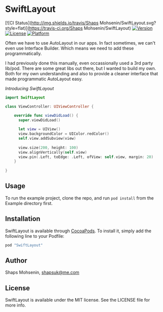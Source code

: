 # SwiftLayout

[![CI Status](http://img.shields.io/travis/Shaps Mohsenin/SwiftLayout.svg?style=flat)](https://travis-ci.org/Shaps Mohsenin/SwiftLayout)
[![Version](https://img.shields.io/cocoapods/v/SwiftLayout.svg?style=flat)](http://cocoapods.org/pods/SwiftLayout)
[![License](https://img.shields.io/cocoapods/l/SwiftLayout.svg?style=flat)](http://cocoapods.org/pods/SwiftLayout)
[![Platform](https://img.shields.io/cocoapods/p/SwiftLayout.svg?style=flat)](http://cocoapods.org/pods/SwiftLayout)

Often we have to use AutoLayout in our apps. In fact sometimes, we can't even use Interface Builder. Which means we need to add these programmatically.

I had previously done this manually, even occassionally used a 3rd party lib/pod. There are some great libs out there, but I wanted to build my own. Both for my own understanding and also to provide a cleaner interface that made programmatic AutoLayout easy.

_Introducing SwiftLayout_

```swift
import SwiftLayout

class ViewController: UIViewController {

    override func viewDidLoad() {
      super.viewDidLoad()
      
      let view = UIView()
      view.backgroundColor = UIColor.redColor()
      self.view.addSubview(view)
      
      view.size(200, height: 100)
      view.alignVertically(self.view)
      view.pin(.Left, toEdge: .Left, ofView: self.view, margin: 20)
    }
  
}
```

## Usage

To run the example project, clone the repo, and run `pod install` from the Example directory first.

## Installation

SwiftLayout is available through [CocoaPods](http://cocoapods.org). To install
it, simply add the following line to your Podfile:

```ruby
pod "SwiftLayout"
```

## Author

Shaps Mohsenin, shapsuk@me.com

## License

SwiftLayout is available under the MIT license. See the LICENSE file for more info.
